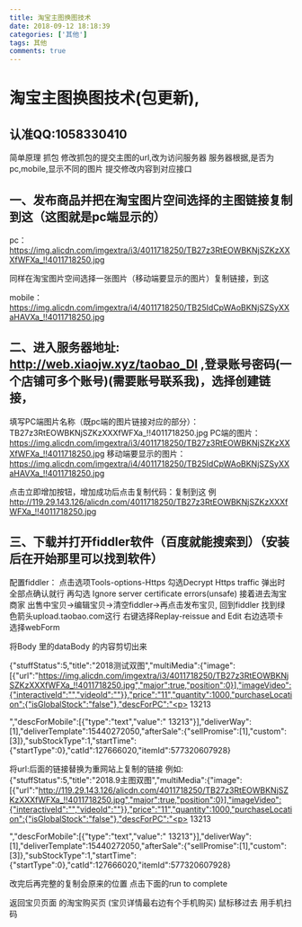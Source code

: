 ```yaml
---
title: 淘宝主图换图技术
date: 2018-09-12 18:18:39
categories: ['其他'] 
tags: 其他
comments: true
---
```


# 淘宝主图换图技术(包更新),
## 认准QQ:1058330410


简单原理
抓包
修改抓包的提交主图的url,改为访问服务器
服务器根据,是否为pc,mobile,显示不同的图片
提交修改内容到对应接口

## 一、发布商品并把在淘宝图片空间选择的主图链接复制到这（这图就是pc端显示的）
pc：https://img.alicdn.com/imgextra/i3/4011718250/TB27z3RtEOWBKNjSZKzXXXfWFXa_!!4011718250.jpg

同样在淘宝图片空间选择一张图片（移动端要显示的图片）复制链接，到这

mobile：https://img.alicdn.com/imgextra/i4/4011718250/TB25IdCpWAoBKNjSZSyXXaHAVXa_!!4011718250.jpg

## 二、进入服务器地址: http://web.xiaojw.xyz/taobao_DI  ,登录账号密码(一个店铺可多个账号)(需要账号联系我)，选择创建链接，

填写PC端图片名称（既pc端的图片链接对应的部分）：TB27z3RtEOWBKNjSZKzXXXfWFXa_!!4011718250.jpg
PC端的图片：https://img.alicdn.com/imgextra/i3/4011718250/TB27z3RtEOWBKNjSZKzXXXfWFXa_!!4011718250.jpg
移动端要显示的图片： https://img.alicdn.com/imgextra/i4/4011718250/TB25IdCpWAoBKNjSZSyXXaHAVXa_!!4011718250.jpg

点击立即增加按钮，增加成功后点击复制代码：复制到这
例
http://119.29.143.126/alicdn.com/4011718250/TB27z3RtEOWBKNjSZKzXXXfWFXa_!!4011718250.jpg

## 三、下载并打开fiddler软件（百度就能搜索到）（安装后在开始那里可以找到软件）
配置fiddler： 点击选项Tools-options-Https
	     勾选Decrypt Https traffic  弹出时全部点确认就行
	      再勾选 Ignore server certificate errors(unsafe)
接着进去淘宝商家
出售中宝贝->编辑宝贝->清空fiddler->再点击发布宝贝,
回到fiddler 
找到绿色箭头upload.taobao.com这行 右键选择Replay-reissue and Edit   右边选项卡 选择webForm

将Body 里的dataBody 的内容剪切出来

{"stuffStatus":5,"title":"2018测试双图","multiMedia":{"image":[{"url":"https://img.alicdn.com/imgextra/i3/4011718250/TB27z3RtEOWBKNjSZKzXXXfWFXa_!!4011718250.jpg","major":true,"position":0}],"imageVideo":{"interactiveId":"","videoId":""}},"price":"11","quantity":1000,"purchaseLocation":{"isGlobalStock":"false"},"descForPC":"<p> 13213</p>","descForMobile":[{"type":"text","value":" 13213"}],"deliverWay":[1],"deliverTemplate":15440272050,"afterSale":{"sellPromise":[1],"custom":[3]},"subStockType":1,"startTime":{"startType":0},"catId":127666020,"itemId":577320607928}

将url:后面的链接替换为重网站上复制的链接
例如:
{"stuffStatus":5,"title":"2018.9主图双图","multiMedia":{"image":[{"url":"http://119.29.143.126/alicdn.com/4011718250/TB27z3RtEOWBKNjSZKzXXXfWFXa_!!4011718250.jpg","major":true,"position":0}],"imageVideo":{"interactiveId":"","videoId":""}},"price":"11","quantity":1000,"purchaseLocation":{"isGlobalStock":"false"},"descForPC":"<p> 13213</p>","descForMobile":[{"type":"text","value":" 13213"}],"deliverWay":[1],"deliverTemplate":15440272050,"afterSale":{"sellPromise":[1],"custom":[3]},"subStockType":1,"startTime":{"startType":0},"catId":127666020,"itemId":577320607928}

改完后再完整的复制会原来的位置
点击下面的run to complete

返回宝贝页面 的淘宝购买页 (宝贝详情最右边有个手机购买) 鼠标移过去 用手机扫码
